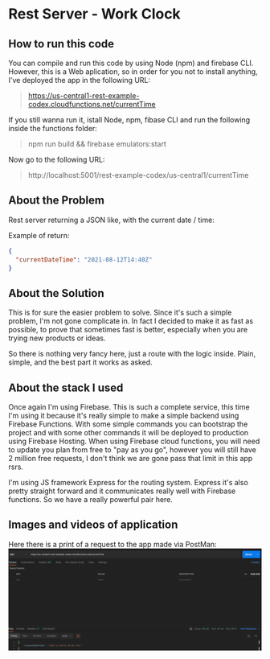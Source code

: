 # Rest Server - Work Clock

## How to run this code

You can compile and run this code by using Node (npm) and firebase CLI. However, this is a Web aplication, so in order for you not to install anything, I've deployed the app in the following URL:

> https://us-central1-rest-example-codex.cloudfunctions.net/currentTime

If you still wanna run it, istall Node, npm, fibase CLI and run the following inside the functions folder:

> npm run build
> && firebase emulators:start

Now go to the following URL:

> http://localhost:5001/rest-example-codex/us-central1/currentTime

## About the Problem

Rest server returning a JSON like, with the current date / time:

Example of return:

```json
{
  "currentDateTime": "2021-08-12T14:40Z"
}
```

## About the Solution

This is for sure the easier problem to solve. Since it's such a simple problem, I'm not gone complicate in. In fact I decided to make it as fast as possible, to prove that sometimes fast is better, especially when you are trying new products or ideas.

So there is nothing very fancy here, just a route with the logic inside. Plain, simple, and the best part it works as asked.

## About the stack I used

Once again I'm using Firebase. This is such a complete service, this time I'm using it because it's really simple to make a simple backend using Firebase Functions. With some simple commands you can bootstrap the project and with some other commands it will be deployed to production using Firebase Hosting. When using Firebase cloud functions, you will need to update you plan from free to "pay as you go", however you will still have 2 million free requests, I don't think we are gone pass that limit in this app rsrs.

I'm using JS framework Express for the routing system. Express it's also pretty straight forward and it communicates really well with Firebase functions. So we have a really powerful pair here.

## Images and videos of application

Here there is a print of a request to the app made via PostMan:
![Image01](./assets/img01.png)
